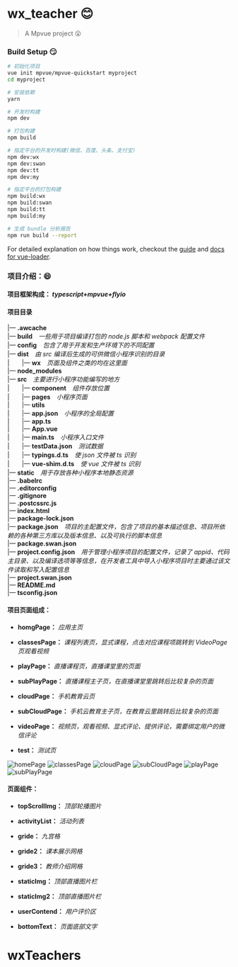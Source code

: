 # wx_teacher :blush:

> A Mpvue project :open_mouth:

### Build Setup :smirk:

``` bash
# 初始化项目
vue init mpvue/mpvue-quickstart myproject
cd myproject

# 安装依赖
yarn

# 开发时构建
npm dev

# 打包构建
npm build

# 指定平台的开发时构建(微信、百度、头条、支付宝)
npm dev:wx
npm dev:swan
npm dev:tt
npm dev:my

# 指定平台的打包构建
npm build:wx
npm build:swan
npm build:tt
npm build:my

# 生成 bundle 分析报告
npm run build --report
```

For detailed explanation on how things work, checkout the [guide](http://vuejs-templates.github.io/webpack/) and [docs for vue-loader](http://vuejs.github.io/vue-loader).

### 项目介绍：:smile:

#### 项目框架构成： *typescript+mpvue+flyio*

#### 项目目录
|— **.awcache**<br />
|— **build**&emsp;*一些用于项目编译打包的 node.js 脚本和 webpack 配置文件*<br />
|— **config**&emsp;*包含了用于开发和生产环境下的不同配置*<br />
|— **dist**&emsp;*由 src 编译后生成的可供微信小程序识别的目录*<br />
|&emsp;&emsp;|— **wx**&emsp;*页面及组件之类的均在这里面*<br />
|— **node_modules**<br />
|— **src**&emsp;*主要进行小程序功能编写的地方*<br />
|&emsp;&emsp;|— **component**&emsp;*组件存放位置*<br />
|&emsp;&emsp;|— **pages**&emsp;*小程序页面*<br />
|&emsp;&emsp;|— **utils**<br />
|&emsp;&emsp;|— **app.json**&emsp;*小程序的全局配置*<br />
|&emsp;&emsp;|— **app.ts**<br />
|&emsp;&emsp;|— **App.vue**<br />
|&emsp;&emsp;|— **main.ts**&emsp;*小程序入口文件*<br />
|&emsp;&emsp;|— **testData.json**&emsp;*测试数据*<br />
|&emsp;&emsp;|— **typings.d.ts**&emsp;*使 json 文件被 ts 识别*<br />
|&emsp;&emsp;|— **vue-shim.d.ts**&emsp;*使 vue 文件被 ts 识别*<br />
|— **static**&emsp;*用于存放各种小程序本地静态资源*<br />
|— **.babelrc**<br />
|— **.editorconfig**<br />
|— **.gitignore**<br />
|— **.postcssrc.js**<br />
|— **index.html**<br />
|— **package-lock.json**<br />
|— **package.json**&emsp;*项目的主配置文件，包含了项目的基本描述信息、项目所依赖的各种第三方库以及版本信息、以及可执行的脚本信息*<br />
|— **package.swan.json**<br />
|— **project.config.json**&emsp;*用于管理小程序项目的配置文件，记录了 appid、代码主目录、以及编译选项等等信息，在开发者工具中导入小程序项目时主要通过该文件读取和写入配置信息*<br />
|— **project.swan.json**<br />
|— **README.md**<br />
|— **tsconfig.json**<br />

#### 项目页面组成：

- **homgPage：** *应用主页*

- **classesPage：** *课程列表页，显式课程，点击对应课程项跳转到 VideoPage 页观看视频*

- **playPage：** *直播课程页，直播课堂里的页面*

- **subPlayPage：** *直播课程主子页，在直播课堂里跳转后比较复杂的页面*

- **cloudPage：** *手机教育云页*

- **subCloudPage：** *手机云教育主子页，在教育云里跳转后比较复杂的页面*

- **videoPage：** *视频页，观看视频、显式评论、提供评论，需要绑定用户的微信评论*

- **test：** *测试页*

![homePage](https://images.cnblogs.com/cnblogs_com/lemonyam/1433359/o_191120094758homePage.png)
![classesPage](https://images.cnblogs.com/cnblogs_com/lemonyam/1433359/o_191120094812classesPage.png)
![cloudPage](https://images.cnblogs.com/cnblogs_com/lemonyam/1433359/o_191120094817cloudPage.png)
![subCloudPage](https://images.cnblogs.com/cnblogs_com/lemonyam/1433359/o_191120094832subCloudPage.png)
![playPage](https://images.cnblogs.com/cnblogs_com/lemonyam/1433359/o_191120094826playPage.png)
![subPlayPage](https://images.cnblogs.com/cnblogs_com/lemonyam/1433359/o_191120094839subPlayPage.png)

#### 页面组件：

- **topScrollImg：** *顶部轮播图片*

- **activityList：** *活动列表*

- **gride：** *九宫格*

- **gride2：** *课本展示网格*

- **gride3：** *教师介绍网格*

- **staticImg：** *顶部直播图片栏*

- **staticImg2：** *顶部直播图片栏*

- **userContend：** *用户评价区*

- **bottomText：** *页面底部文字*

# wxTeachers
